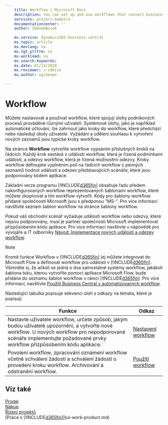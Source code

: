 ```yaml
---
    title: Workflow | Microsoft Docs
    description: You can set up and use workflows that connect business-process tasks performed by different users. System tasks, such as automatic posting, can be included as steps in workflows, preceded or followed by user tasks. Requesting and granting approval to create new records are typical workflow steps.
    services: project-madeira
    documentationcenter: ''
    author: ZdenekBicek

    ms.service: dynamics365-business-central
    ms.topic: article
    ms.devlang: na
    ms.tgt_pltfrm: na
    ms.workload: na
    ms.search.keywords:
    ms.date: 01/13/2020
    ms.reviewer: v-zdbice
    ms.author: sgroespe

---
```

# Workflow

Můžete nastavovat a používat workflow, které spojují úlohy podnikových procesů prováděné různými uživateli. Systémové úlohy, jako je například automatické účtování, lze zahrnout jako kroky do workflow, které předchází nebo následují úkoly uživatele. Vyžádání a udělení souhlasu k vytvoření nových záznamů jsou typické kroky workflow.

Na stránce **Workflow** vytvoříte workflow vypsáním příslušných kroků na řádcích. Každý krok sestává z události workflow, která je řízená podmínkami událostí, a odezvy workflow, která je řízená možnostmi odezvy. Kroky workflow definujete vyplněním polí na řádcích workflow z pevných seznamů hodnot událostí a odezev představujících scénáře, které jsou podporovány kódem aplikace.

Základní verze programu [!INCLUDE[d365fin](includes/d365fin_md.md)] obsahuje řadu předem nakonfigurovaných workflow reprezentovaných šablonami workflow, které můžete zkopírovat a tím workflow vytvořit. Kódy pro šablony workflow přidané společností Microsoft jsou s předponou "MS-". Pro více informací navštivte seznam šablon workflow na stránce šablony workflow.

Pokud váš obchodní scénář vyžaduje události workflow nebo odezvy, které nejsou podporovány, musí je partner společnosti Microsoft implementovat přizpůsobením kódu aplikace. Pro více informací navštivte v nápovědě pro vývojáře a IT odborníky [Návod: Implementace nových událostí a odezev workflow](/dynamics-nav/Walkthrough--Implementing-New-Workflow-Events-and-Responses).

> [!NOTE]
> Kromě funkce Workflow v [!INCLUDE[d365fin](includes/d365fin_md.md)] jej můžete integrovat do Microsoft Flow a definovat workflow pro události v [!INCLUDE[d365fin](includes/d365fin_md.md)]. Všimněte si, že ačkoli se jedná o dva samostatné systémy workflow, jakákoli šablona toku, kterou vytvoříte pomocí aplikace Microsoft Flow, bude přidána do seznamu šablon workflow v rámci [!INCLUDE[d365fin](includes/d365fin_md.md)]. Pro více informací, navštivte [Použití Business Central v automatizovaných workflow](across-how-use-financials-data-source-flow.md).

Následující tabulka popisuje sekvenci úloh s odkazy na témata, které je popisují.

| **Funkce** | **Odkaz** |
|------------|-------------|  
| Nastavte uživatele workflow, určete způsob, jakým budou uživatelé upozorněni, a vytvořte nové workflow. U nových workflow pro nepodporované scénáře implementujte požadované prvky workflow přizpůsobením kódu aplikace. | [Nastavení workflow](across-set-up-workflows.md) |
| Povolení workflow, zpracování oznámení workflow včetně schválení žádostí a schválení žádostí o provedení kroku workflow. Archivování a odstranění workflow. | [Použití workflow](across-use-workflows.md) |

## Viz také

[Prodej](sales-manage-sales.md)  
[Nákup](purchasing-manage-purchasing.md)  
[Řízení projektů](projects-manage-projects.md)  
[Práce s [!INCLUDE[d365fin](includes/d365fin_md.md)]](ui-work-product.md)
